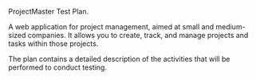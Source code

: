 ProjectMaster Test Plan.

A web application for project management, aimed at small and medium-sized companies. 
It allows you to create, track, and manage projects and tasks within those projects.

The plan contains a detailed description of the activities that will be performed to conduct testing.
